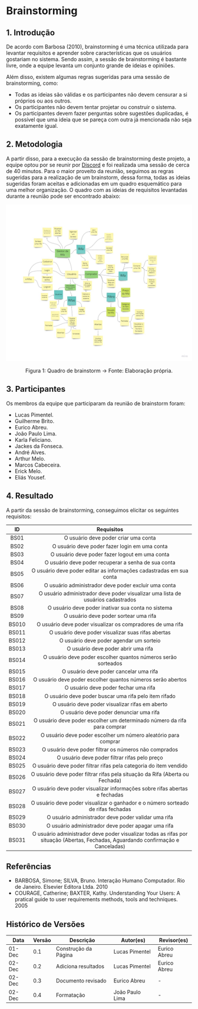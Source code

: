 # Brainstorming

## 1. Introdução

De acordo com Barbosa (2010), brainstorming é uma técnica utilizada para levantar requisitos e aprender sobre características que os usuários gostariam no sistema. Sendo assim, a sessão de brainstorming é bastante livre, onde a equipe levanta um conjunto grande de ideias e opiniões.

Além disso, existem algumas regras sugeridas para uma sessão de brainstorming, como:

- Todas as ideias são válidas e os participantes não devem censurar a si próprios ou aos outros.
- Os participantes não devem tentar projetar ou construir o sistema.
- Os participantes devem fazer perguntas sobre sugestões duplicadas, é possível que uma ideia que se pareça com outra já mencionada não seja exatamente igual.

## 2. Metodologia

A partir disso, para a execução da sessão de brainstorming deste projeto, a equipe optou por se reunir por [Discord](Base/metodologiasAdotadas.md) e foi realizada uma sessão de cerca de 40 minutos. Para o maior proveito da reunião, seguimos as regras sugeridas para a realização de um brainstorm, dessa forma, todas as ideias sugeridas foram aceitas e adicionadas em um quadro esquemático para uma melhor organização. O quadro com as ideias de requisitos levantadas durante a reunião pode ser encontrado abaixo:

![Image](../../assets/Brainstorming.jpg)

<center>

Figura 1: Quadro de brainstorm -> Fonte: Elaboração própria.

</center>

## 3. Participantes

Os membros da equipe que participaram da reunião de brainstorm foram:

- Lucas Pimentel.
- Guilherme Brito.
- Eurico Abreu.
- João Paulo Lima.
- Karla Feliciano.
- Jackes da Fonseca.
- André Alves.
- Arthur Melo.
- Marcos Cabeceira.
- Erick Melo.
- Eliás Yousef.

## 4. Resultado

A partir da sessão de brainstorming, conseguimos elicitar os seguintes requisitos:

<center>

|  ID   |                                                             Requisitos                                                             |
| :---: | :--------------------------------------------------------------------------------------------------------------------------------: |
| BS01  |                                                O usuário deve poder criar uma conta                                                |
| BS02  |                                           O usuário deve poder fazer login em uma conta                                            |
| BS03  |                                           O usuário deve poder fazer logout em uma conta                                           |
| BS04  |                                        O usuário deve poder recuperar a senha de sua conta                                         |
| BS05  |                                O usuário deve poder editar as informações cadastradas em sua conta                                 |
| BS06  |                                        O usuário administrador deve poder excluir uma conta                                        |
| BS07  |                          O usuário administrador deve poder visualizar uma lista de usuários cadastrados                           |
| BS08  |                                         O usuário deve poder inativar sua conta no sistema                                         |
| BS09  |                                               O usuário deve poder sortear uma rifa                                                |
| BS010 |                                     O usuário deve poder visualizar os compradores de uma rifa                                     |
| BS011 |                                         O usuário deve poder visualizar suas rifas abertas                                         |
| BS012 |                                              O usuário deve poder agendar um sorteio                                               |
| BS013 |                                                O usuário deve poder abrir uma rifa                                                 |
| BS014 |                                   O usuário deve poder escolher quantos números serão sorteados                                    |
| BS015 |                                               O usuário deve poder cancelar uma rifa                                               |
| BS016 |                                    O usuário deve poder escolher quantos números serão abertos                                     |
| BS017 |                                                O usuário deve poder fechar uma rifa                                                |
| BS018 |                                       O usuário deve poder buscar uma rifa pelo item rifado                                        |
| BS019 |                                          O usuário deve poder visualizar rifas em aberto                                           |
| BS020 |                                              O usuário deve poder denunciar uma rifa                                               |
| BS021 |                              O usuário deve poder escolher um determinado número da rifa para comprar                              |
| BS022 |                                   O usuário deve poder escolher um número aleatório para comprar                                   |
| BS023 |                                       O usuário deve poder filtrar os números não comprados                                        |
| BS024 |                                           O usuário deve poder filtrar rifas pelo preço                                            |
| BS025 |                                 O usuário deve poder filtrar rifas pela categoria do item vendido                                  |
| BS026 |                            O usuário deve poder filtrar rifas pela situação da Rifa (Aberta ou Fechada)                            |
| BS027 |                             O usuário deve poder visualizar informações sobre rifas abertas e fechadas                             |
| BS028 |                          O usuário deve poder visualizar o ganhador e o número sorteado de rifas fechadas                          |
| BS029 |                                        O usuário administrador deve poder validar uma rifa                                         |
| BS030 |                                         O usuário administrador deve poder apagar uma rifa                                         |
| BS031 | O usuário administrador deve poder visualizar todas as rifas por situação (Abertas, Fechadas, Aguardando confirmação e Canceladas) |

</center>

## Referências

- BARBOSA, Simone; SILVA, Bruno. Interação Humano Computador. Rio de Janeiro. Elsevier Editora Ltda. 2010
- COURAGE, Catherine; BAXTER, Kathy. Understanding Your Users: A pratical guide to user requirements methods, tools and techniques. 2005

## Histórico de Versões

| Data   | Versão | Descrição            | Autor(es)       | Revisor(es)  |
| ------ | ------ | -------------------- | --------------- | ------------ |
| 01-Dec | 0.1    | Construção da Página | Lucas Pimentel  | Eurico Abreu |
| 02-Dec | 0.2    | Adiciona resultados  | Lucas Pimentel  | Eurico Abreu |
| 02-Dec | 0.3    | Documento revisado   | Eurico Abreu    | -            |
| 02-Dec | 0.4    | Formatação           | João Paulo Lima | -            |
